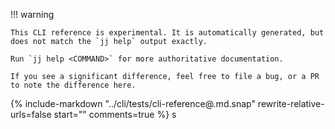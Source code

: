 <!-- The contents of the CLI reference is auto-generated by a Rust test.
 --- If `cargo insta` is installed, you can regenerate the CLI reference with:
 ---      cargo insta test --accept --workspace -- test_generate
 -->

!!! warning

    This CLI reference is experimental. It is automatically generated, but
    does not match the `jj help` output exactly.

    Run `jj help <COMMAND>` for more authoritative documentation.

    If you see a significant difference, feel free to file a bug, or a PR to note the difference here.


{%
  include-markdown "../cli/tests/cli-reference@.md.snap"
  rewrite-relative-urls=false
  start="<!-- BEGIN MARKDOWN-->"
  comments=true
%}
s
